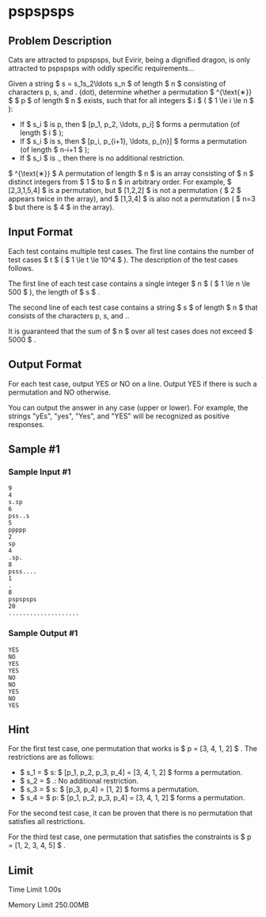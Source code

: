 # pspspsps

## Problem Description

Cats are attracted to pspspsps, but Evirir, being a dignified dragon, is only attracted to pspspsps with oddly specific requirements...

Given a string $ s = s_1s_2\ldots s_n $ of length $ n $ consisting of characters p, s, and . (dot), determine whether a permutation $ ^{\text{∗}} $ $ p $ of length $ n $ exists, such that for all integers $ i $ ( $ 1 \le i \le n $ ):

- If $ s_i $ is p, then $ [p_1, p_2, \ldots, p_i] $ forms a permutation (of length $ i $ );
- If $ s_i $ is s, then $ [p_i, p_{i+1}, \ldots, p_{n}] $ forms a permutation (of length $ n-i+1 $ );
- If $ s_i $ is ., then there is no additional restriction.

 $ ^{\text{∗}} $ A permutation of length $ n $ is an array consisting of $ n $ distinct integers from $ 1 $ to $ n $ in arbitrary order. For example, $ [2,3,1,5,4] $ is a permutation, but $ [1,2,2] $ is not a permutation ( $ 2 $ appears twice in the array), and $ [1,3,4] $ is also not a permutation ( $ n=3 $ but there is $ 4 $ in the array).

## Input Format

Each test contains multiple test cases. The first line contains the number of test cases $ t $ ( $ 1 \le t \le 10^4 $ ). The description of the test cases follows.

The first line of each test case contains a single integer $ n $ ( $ 1 \le n \le 500 $ ), the length of $ s $ .

The second line of each test case contains a string $ s $ of length $ n $ that consists of the characters p, s, and ..

It is guaranteed that the sum of $ n $ over all test cases does not exceed $ 5000 $ .

## Output Format

For each test case, output YES or NO on a line. Output YES if there is such a permutation and NO otherwise.

You can output the answer in any case (upper or lower). For example, the strings "yEs", "yes", "Yes", and "YES" will be recognized as positive responses.

## Sample #1

### Sample Input #1

```
9
4
s.sp
6
pss..s
5
ppppp
2
sp
4
.sp.
8
psss....
1
.
8
pspspsps
20
....................
```

### Sample Output #1

```
YES
NO
YES
YES
NO
NO
YES
NO
YES
```

## Hint

For the first test case, one permutation that works is $ p = [3, 4, 1, 2] $ . The restrictions are as follows:

- $ s_1 = $ s: $ [p_1, p_2, p_3, p_4] = [3, 4, 1, 2] $ forms a permutation.
- $ s_2 = $ .: No additional restriction.
- $ s_3 = $ s: $ [p_3, p_4] = [1, 2] $ forms a permutation.
- $ s_4 = $ p: $ [p_1, p_2, p_3, p_4] = [3, 4, 1, 2] $ forms a permutation.

For the second test case, it can be proven that there is no permutation that satisfies all restrictions.

For the third test case, one permutation that satisfies the constraints is $ p = [1, 2, 3, 4, 5] $ .

## Limit



Time Limit
1.00s

Memory Limit
250.00MB
